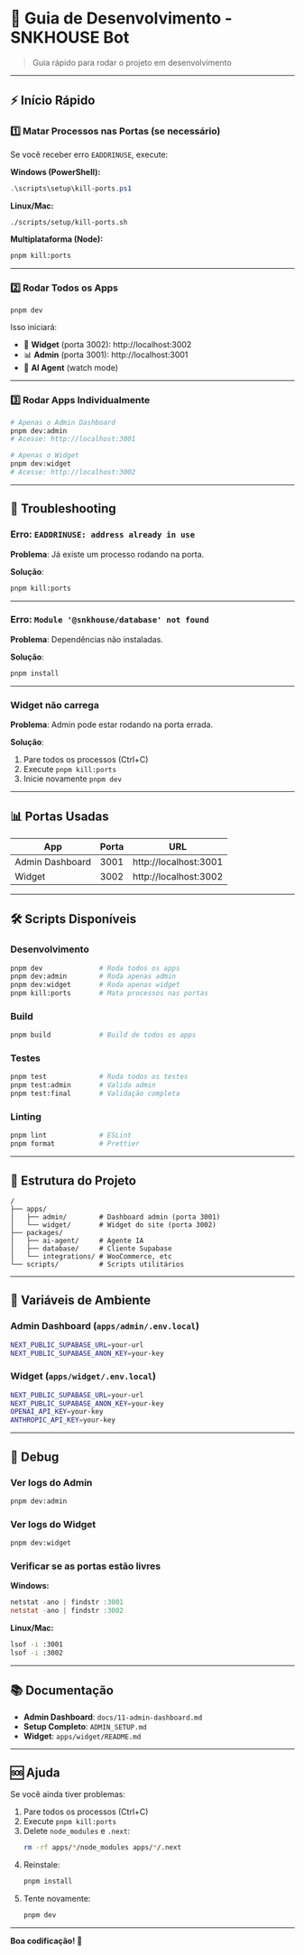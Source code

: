 # 🚀 Guia de Desenvolvimento - SNKHOUSE Bot

> Guia rápido para rodar o projeto em desenvolvimento

---

## ⚡ Início Rápido

### 1️⃣ Matar Processos nas Portas (se necessário)

Se você receber erro `EADDRINUSE`, execute:

**Windows (PowerShell):**

```powershell
.\scripts\setup\kill-ports.ps1
```

**Linux/Mac:**

```bash
./scripts/setup/kill-ports.sh
```

**Multiplataforma (Node):**

```bash
pnpm kill:ports
```

---

### 2️⃣ Rodar Todos os Apps

```bash
pnpm dev
```

Isso iniciará:

- 🎨 **Widget** (porta 3002): http://localhost:3002
- 📊 **Admin** (porta 3001): http://localhost:3001
- 🤖 **AI Agent** (watch mode)

---

### 3️⃣ Rodar Apps Individualmente

```bash
# Apenas o Admin Dashboard
pnpm dev:admin
# Acesse: http://localhost:3001

# Apenas o Widget
pnpm dev:widget
# Acesse: http://localhost:3002
```

---

## 🔧 Troubleshooting

### Erro: `EADDRINUSE: address already in use`

**Problema**: Já existe um processo rodando na porta.

**Solução**:

```bash
pnpm kill:ports
```

---

### Erro: `Module '@snkhouse/database' not found`

**Problema**: Dependências não instaladas.

**Solução**:

```bash
pnpm install
```

---

### Widget não carrega

**Problema**: Admin pode estar rodando na porta errada.

**Solução**:

1. Pare todos os processos (Ctrl+C)
2. Execute `pnpm kill:ports`
3. Inicie novamente `pnpm dev`

---

## 📊 Portas Usadas

| App             | Porta | URL                   |
| --------------- | ----- | --------------------- |
| Admin Dashboard | 3001  | http://localhost:3001 |
| Widget          | 3002  | http://localhost:3002 |

---

## 🛠️ Scripts Disponíveis

### Desenvolvimento

```bash
pnpm dev              # Roda todos os apps
pnpm dev:admin        # Roda apenas admin
pnpm dev:widget       # Roda apenas widget
pnpm kill:ports       # Mata processos nas portas
```

### Build

```bash
pnpm build            # Build de todos os apps
```

### Testes

```bash
pnpm test             # Roda todos os testes
pnpm test:admin       # Valida admin
pnpm test:final       # Validação completa
```

### Linting

```bash
pnpm lint             # ESLint
pnpm format           # Prettier
```

---

## 📁 Estrutura do Projeto

```
/
├── apps/
│   ├── admin/        # Dashboard admin (porta 3001)
│   └── widget/       # Widget do site (porta 3002)
├── packages/
│   ├── ai-agent/     # Agente IA
│   ├── database/     # Cliente Supabase
│   └── integrations/ # WooCommerce, etc
└── scripts/          # Scripts utilitários
```

---

## 🔐 Variáveis de Ambiente

### Admin Dashboard (`apps/admin/.env.local`)

```bash
NEXT_PUBLIC_SUPABASE_URL=your-url
NEXT_PUBLIC_SUPABASE_ANON_KEY=your-key
```

### Widget (`apps/widget/.env.local`)

```bash
NEXT_PUBLIC_SUPABASE_URL=your-url
NEXT_PUBLIC_SUPABASE_ANON_KEY=your-key
OPENAI_API_KEY=your-key
ANTHROPIC_API_KEY=your-key
```

---

## 🐛 Debug

### Ver logs do Admin

```bash
pnpm dev:admin
```

### Ver logs do Widget

```bash
pnpm dev:widget
```

### Verificar se as portas estão livres

**Windows:**

```powershell
netstat -ano | findstr :3001
netstat -ano | findstr :3002
```

**Linux/Mac:**

```bash
lsof -i :3001
lsof -i :3002
```

---

## 📚 Documentação

- **Admin Dashboard**: `docs/11-admin-dashboard.md`
- **Setup Completo**: `ADMIN_SETUP.md`
- **Widget**: `apps/widget/README.md`

---

## 🆘 Ajuda

Se você ainda tiver problemas:

1. Pare todos os processos (Ctrl+C)
2. Execute `pnpm kill:ports`
3. Delete `node_modules` e `.next`:
   ```bash
   rm -rf apps/*/node_modules apps/*/.next
   ```
4. Reinstale:
   ```bash
   pnpm install
   ```
5. Tente novamente:
   ```bash
   pnpm dev
   ```

---

**Boa codificação! 🚀**
